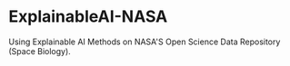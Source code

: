 # ExplainableAI-NASA
Using Explainable AI Methods on NASA'S Open Science Data Repository (Space Biology).
